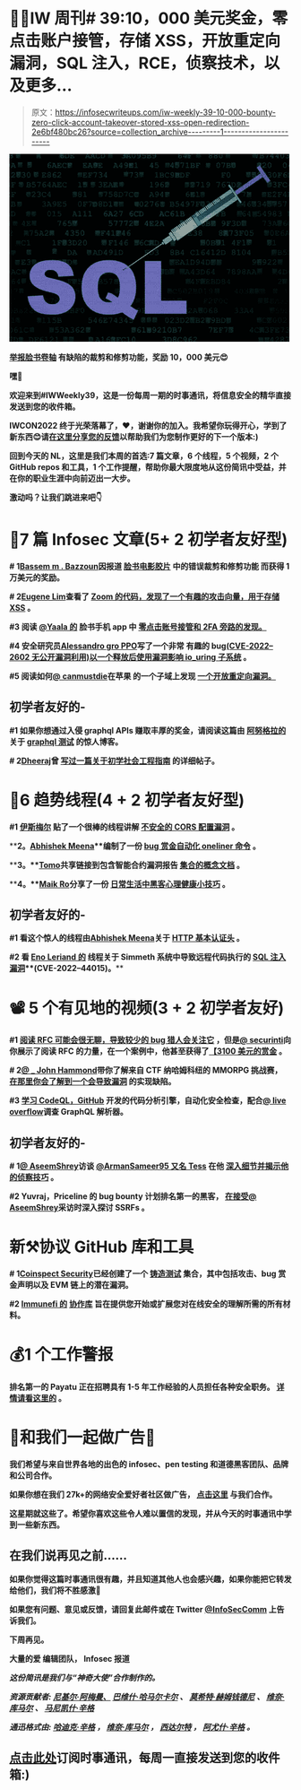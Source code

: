 # 👩‍💻IW 周刊# 39:10，000 美元奖金，零点击账户接管，存储 XSS，开放重定向漏洞，SQL 注入，RCE，侦察技术，以及更多…

> 原文：<https://infosecwriteups.com/iw-weekly-39-10-000-bounty-zero-click-account-takeover-stored-xss-open-redirection-2e6bf480bc26?source=collection_archive---------1----------------------->

![](img/aa12a1c895d92a330eae6dc14090acc2.png)

**[**举报脸书卷轴**](https://bugreader.com/social/write-ups-general-delete-any-video-or-reel-on-facebook-11-250--100965?fbclid=IwAR16bED_J9-xqmnVq98jSp-JIyrCAhtfnns7gsdMGpFpEVZKr6VL7tVPebA) 有缺陷的裁剪和修剪功能，奖励 10，000 美元😍**

**嘿👋**

**欢迎来到#IWWeekly39，这是一份每周一期的时事通讯，将信息安全的精华直接发送到您的收件箱。**

**IWCON2022 终于光荣落幕了，❤️，谢谢你的加入。我希望你玩得开心，学到了新东西😊请[在这里分享您的反馈](https://forms.gle/TnTTbj9MUhq5eoqs7)以帮助我们为您制作更好的下一个版本:)**

**回到今天的 NL，这里是我们本周的首选:7 篇文章，6 个线程，5 个视频，2 个 GitHub repos 和工具，1 个工作提醒，帮助你最大限度地从这份简讯中受益，并在你的职业生涯中向前迈出一大步。**

**激动吗？让我们跳进来吧👇**

# **📝7 篇 Infosec 文章(5+ 2 初学者友好型)**

****# 1**[**Bassem m . Bazzoun**](https://twitter.com/bassemmbazzoun)**因报道** [**脸书电影胶片**](https://bugreader.com/social/write-ups-general-delete-any-video-or-reel-on-facebook-11-250--100965?fbclid=IwAR16bED_J9-xqmnVq98jSp-JIyrCAhtfnns7gsdMGpFpEVZKr6VL7tVPebA) **中的错误裁剪和修剪功能** [](https://bugreader.com/social/write-ups-general-delete-any-video-or-reel-on-facebook-11-250--100965?fbclid=IwAR16bED_J9-xqmnVq98jSp-JIyrCAhtfnns7gsdMGpFpEVZKr6VL7tVPebA)**而获得 1 万美元的奖励。****

****# 2**[**Eugene Lim**](https://twitter.com/spaceraccoonsec)**查看了** [**Zoom 的代码，发现了一个有趣的攻击向量，用于存储 XSS**](https://spaceraccoon.dev/analyzing-clipboardevent-listeners-stored-xss/) **。****

****#3 阅读** [**@Yaala 的**](https://twitter.com/yaalaab) **脸书手机 app** **中** [**零点击账号接管和 2FA 旁路的发现。**](https://medium.com/@yaala/account-takeover-and-two-factor-authentication-bypass-de56ed41d7f9)**

****#4 安全研究员**[**Alessandro gro PPO**](https://twitter.com/kiks7_7)**写了一个非常** [](https://blog.hacktivesecurity.com/index.php/2022/12/21/cve-2022-2602-dirtycred-file-exploitation-applied-on-an-io_uring-uaf/)**有趣的 bug**[**(CVE-2022–2602 无公开漏洞利用)以一个释放后使用漏洞影响 io_uring 子系统**](https://blog.hacktivesecurity.com/index.php/2022/12/21/cve-2022-2602-dirtycred-file-exploitation-applied-on-an-io_uring-uaf/) **。****

****#5 阅读如何**[**@ canmustdie**](https://twitter.com/canmustdie?lang=en)**在苹果** **的一个子域上发现** [**一个开放重定向漏洞。**](/bypass-apples-redirection-process-with-the-dot-character-c47d40537202)**

## **初学者友好的-**

****#1 如果你想通过入侵 graphql APIs 赚取丰厚的奖金，请阅读这篇由** [**阿努格拉的**](https://twitter.com/cyph3r_asr) **关于** [**graphql 测试**](https://anugrahsr.in/graphql-pentesting-for-dummies_part1/) **的惊人博客。****

****# 2**[**Dheeraj**](https://twitter.com/Dheerajydv19)**曾** [**写过一篇关于初学社会工程指南**](https://dheerajydv19.hacklido.com/d/151-social-engineering-a-beginners-guide-part-2) **的详细帖子。****

# **🧵6 趋势线程(4 + 2 初学者友好型)**

****#1** [**伊斯梅尔**](https://twitter.com/0x0SojalSec) **贴了一个很棒的线程讲解** [**不安全的 CORS 配置漏洞**](https://twitter.com/0x0SojalSec/status/1604872799956668417?t=BnLKaxMukT9XhNRHbYW6WA&s=19) **。****

****2。**[**Abhishek Meena**](https://twitter.com/Aacle_)**编制了一份** [**bug 赏金自动化 oneliner 命令**](https://twitter.com/Aacle_/status/1605945331585261568?s=20&t=lvZX04hzQ94GLl3fPq8X_Q]) **。****

****3。**[**Tomo**](https://twitter.com/tom_eth_dev/)**共享链接到包含智能合约漏洞报告** [**集合的概念文档**](https://twitter.com/tom_eth_dev/status/1606832631282565122) **。****

****4。**[**Maik Ro**](https://twitter.com/maikroservice/)**分享了一份** [**日常生活中黑客心理健康小技巧**](https://twitter.com/maikroservice/status/1603284608061263873) **。****

## **初学者友好的-**

****#1 看这个惊人的线程由**[**Abhishek Meena**](https://twitter.com/Aacle_/)**关于** [**HTTP 基本认证头**](https://twitter.com/Aacle_/status/1606332133345071114?s=20&t=lvZX04hzQ94GLl3fPq8X_Q) **。****

****#2 看** [**Eno Leriand 的**](https://twitter.com/0x3n0/) **线程关于 Simmeth 系统中导致远程代码执行的** [**SQL 注入漏洞**](https://twitter.com/0x3n0/status/1606959414766075904)**(CVE-2022–44015)。****

# **📽️ 5 个有见地的视频(3 + 2 初学者友好)**

****#1** [**阅读 RFC 可能会很无聊，导致较少的 bug 猎人会关注它**](https://youtu.be/4ZsTKvfP1g0) **，但是**[**@ securinti**](https://twitter.com/securinti)**向你展示了阅读 RFC 的力量，在一个案例中，他甚至获得了**[**【3100 美元的赏金**](https://hackerone.com/reports/1086108) **。****

****# 2**[**@ _ John Hammond**](https://twitter.com/_JohnHammond)**带你了解来自 CTF 纳哈姆科纽的 MMORPG 挑战赛，** [**在那里你会了解到一个会导致漏洞**](https://youtu.be/Kl2dNllRY-4) **的实现缺陷。****

****#3** [**学习 CodeQL，GitHub**](https://youtu.be/VrF1RwnJzBk) **开发的代码分析引擎，自动化安全检查，配合**[**@ live overflow**](https://twitter.com/LiveOverflow)**调查 GraphQL 解析器。****

## **初学者友好的-**

****# 1**[**@ AseemShrey**](https://twitter.com/AseemShrey)**访谈** [**@ArmanSameer95 又名 Tess**](https://twitter.com/ArmanSameer95) **在他** [**深入细节并揭示他的侦察技巧**](https://www.youtube.com/watch?v=1-IB8TE0Hro) **。****

****#2 Yuvraj，Priceline 的 bug bounty 计划排名第一的黑客，** [**在接受**](https://www.youtube.com/watch?v=qIHk_hAMqhw)[**@ AseemShrey**](https://twitter.com/AseemShrey)**采访时深入探讨 SSRFs** **。****

# **新⚒️协议 GitHub 库和工具**

****# 1**[**Coinspect Security**](https://twitter.com/coinspect)**已经创建了一个** [**铸造测试**](https://github.com/coinspect/learn-evm-attacks) **集合，其中包括攻击、bug 赏金声明以及 EVM 链上的潜在漏洞。****

****#2** [**Immunefi 的**](https://twitter.com/immunefi) [**协作库**](https://github.com/immunefi-team/Web3-Security-Library%5C) **旨在提供您开始或扩展您对在线安全的理解所需的所有材料。****

# **💰1 个工作警报**

**排名第一的 Payatu 正在招聘具有 1-5 年工作经验的人员担任各种安全职务。 [**详情请看这里的**](https://twitter.com/payatulabs/status/1604776072218021889?t=w9A-AT_yMJ1tiaT8wT9n2w&s=19) **。****

# **💸和我们一起做广告💸**

****我们希望与来自世界各地的出色的 infosec、pen testing 和道德黑客团队、品牌和公司合作。****

****如果你想在我们 27k+的网络安全爱好者社区做广告，** [**点击这里**](https://docs.google.com/forms/d/e/1FAIpQLSfb_v6aVoJUpKBcrEV7HgoZ8FL20QWUFDTWTkxZjQHp5UEhiA/viewform) **与我们合作。****

**这星期就这些了。希望你喜欢这些令人难以置信的发现，并从今天的时事通讯中学到一些新东西。**

## ****在我们说再见之前……****

**如果你觉得这篇时事通讯很有趣，并且知道其他人也会感兴趣，如果你能把它转发给他们，我们将不胜感激📨**

**如果您有问题、意见或反馈，请回复此邮件或在 Twitter [@InfoSecComm](https://twitter.com/InfoSecComm) 上告诉我们。**

**下周再见。**

**大量的爱
编辑团队，
Infosec 报道**

***这份简讯是我们与“神奇大使”合作制作的。***

***资源贡献者:* [*尼基尔·阿梅曼、*](https://twitter.com/NikhilMemane09) [*巴维什·哈马尔卡尔*](https://twitter.com/bhavesharmalkar) *、* [*莫希特·赫姆钱德尼*](https://twitter.com/mohitkchandani) *、* [*维奈·库马尔*](https://twitter.com/R007_BR34K3R) *、* [*马尼凯什·辛格*](https://twitter.com/X71n0?t=WYKqmnE22AY_ZAq73FeCOA&s=09)**

***通迅格式由:* [*哈迪克·辛格*](https://twitter.com/Kxddah?t=_Ghby7u5rNBfUxzzjEZUUw&s=09) *，* [*维奈·库马尔*](https://twitter.com/R007_BR34K3R) *，* [*西达尔特*](https://twitter.com/illucist_) *，* [*阿尤什·辛格*](https://twitter.com/AyushSingh1098) *。***

## **[点击此处](https://weekly.infosecwriteups.com/)订阅时事通讯，每周一直接发送到您的收件箱:)**